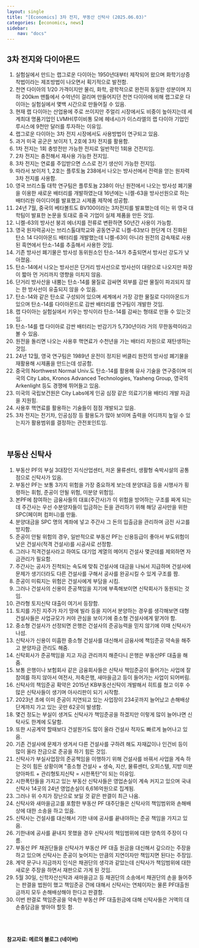 ```yaml
---
layout: single
title: "[Economics] 3차 전지, 부동산 신탁사 (2025.06.03)"
categories: [economics, news]
sidebar:
    nav: "docs"
---
```


## 3차 전지와 다이아몬드
1. 실험실에서 만드는 랩그로운 다이아는 1950년대부터 제작되어 왔으며 화학기상증착법이라는 제조방법이 나오면서 획기적으로 발전함.
1. 천연 다이아의 1/20 가격이지만 물리, 화학, 광학적으로 완전히 동일한 성분이며 지하 200km 맨틀에서 수억년이 걸리며 만들어지던 천연 다이아에 비해 랩그로운 다이아는 실험실에서 몇백 시간으로 만들어질 수 있음.
1. 현재 랩 다이아는 산업용에 주로 쓰이지만 주얼리 시장에서도 비중이 높아지는데 세계최대 명품기업인 LVMH(루이비통 모에 헤네시)가 이스라엘의 랩 다이아 기업인 루시스에 9천만 달러를 투자하는 이유임.
1. 랩그로운 다이아는 3차 전지 시장에서도 사용방법이 연구되고 있음.
1. 과거 미국 공군은 보이저 1, 2호에 3차 전지를 활용함.
1. 1차 전지는 1회 충방전만 가능한 전지로 일반적인 1회용 건전지임.
1. 2차 전지는 충전해서 재사용 가능한 전지임.
1. 3차 전지는 연료를 주입받으면 스스로 전기 생산이 가능한 전지임.
1. 따라서 보이저 1, 2호는 플루토늄 238에서 나오는 방사선에서 전력을 얻는 원자력 3차 전지를 사용함.
1. 영국 브리스톨 대학 연구팀은 플루토늄 238이 아닌 원전에서 나오는 방사성 폐기물을 이용한 새로운 배터리를 개발하였는대 16년에는 니켈-63을 방사선원으로 하는 배터리원 아이디어를 발표했고 시제품 제작에 성공함.
1. 24년 7월, 중국의 베타볼트도 BV100이라는 3차전지를 발표했는데 이는 위 영국 대학팀이 발표한 논문을 토대로 중국 기업이 실제 제품을 만든 것임.
1. 니켈-63의 방사선 붕괴 에너지를 전류로 변환하면 50년간 사용이 가능함.
1. 영국 원자력공사는 브리스톨대학교와 공동연구로 니켈-63보다 한단계 더 진화된 탄소 14 다이아몬드 배터리를 개발했는데 니켈-63이 아니라 원전의 감속재로 사용된 흑연에서 탄소-14를 추출해서 사용한 것임.
1. 기존 방사선 폐기물은 방사성 동위원소인 탄소-14가 추출되면서 방사선 강도가 낮아졌음.
1. 탄소-14에서 나오는 방사선은 단거리 방사선으로 방사선이 대량으로 나오지만 파장이 짧아 먼 거리까지 영향을 미치지 않음.
1. 단거리 방사산을 내뿜는 탄소-14를 물질로 감싸면 외부를 감싼 물질이 파괴되지 않는 한 방사선이 유출되지 않을 수 있음.
1. 탄소-14와 같은 탄소로 구성되어 있으며 세계에서 가장 강한 물질로 다이아몬드가 있으며 탄소-14를 다이아몬드로 감싼 배터리를 연구팀이 개발한 것임.
1. 랩 다이아는 실험실에서 키우는 방식이라 탄소-14를 감싸는 형태로 만들 수 있는것임.
1. 탄소-14를 랩 다이아로 감싼 배터리는 반감기가 5,730년이라 거의 무한동력이라고 볼 수 있음.
1. 원전을 돌리면 나오는 사용후 핵연료가 수천년을 가는 배터리 자원으로 재탄생하는 것임.
1. 24년 12월, 영국 연구팀은 1989년 운전이 정지된 버클리 원전의 방사성 폐기물을 재활용해 시제품을 만드는데 성공함.
1. 중국의 Northwest Normal Univ.도 탄소-14를 활용해 유사 기술을 연구중이며 미국의 City Labs, Kronos Advanced Technologies, Yasheng Group, 영국의 Arkenlight 등도 경쟁에 뛰어들고 있음.
1. 미국의 국립보건원은 City Labs에게 인공 심장 같은 의료기기용 배터리 개발 자금을 지원힘.
1. 사용후 핵연료를 활용하는 기술들이 점점 개발되고 있음.
1. 3차 전지는 전기차, 인공심장 등 활용도가 많아 보이며 출력을 어디까지 높일 수 있는지가 활용범위를 결정하는 관전포인트임.


<br/>

## 부동산 신탁사
1. 부동산 PF의 부실 3대장인 지식산업센터, 저온 물류센터, 생활형 숙박시설의 공통점으로 신탁사가 있음.
1. 부동산 PF는 보통 3가지 위험을 가장 중요하게 보는데 분양대금 등을 시행사가 횡령하는 휘험, 준공이 안될 위험, 미분양 위험임.
1. 본PF에 참여하는 금융사들의 대표(주간사)가 이 위험을 방어하는 구조를 짜게 되는데 주간사는 우선 수분양자들이 입금하는 돈을 관리하기 위해 해당 공사만을 위한 SPC(페이퍼 컴퍼니)를 만듦.
1. 분양대금을 SPC 명의 계좌에 넣고 주간사 그 돈의 입출금을 관리하며 금전 사고를 방지함.
1. 준공이 안될 위험의 경우, 일반적으로 부동산 PF는 신용등급이 좋아서 부도위험이 낮은 건설사(적격 건설사)를 시공사로 선정함.
1. 그러나 적격건설사라고 하여도 대기업 계열의 메어지 건설사 몇군데를 제외하면 자금관리가 필요함.
1. 주간사는 공사가 진척되는 속도에 맞춰 건설사에 대금을 나눠서 지급하며 건설사에 문제가 생기더라도 다른 건설사를 구해서 공사를 완공시킬 수 있게 구조를 짬.
1. 준공이 미뤄지는 위험은 건설사에게 부담을 시킴.
1. 그러나 건설사의 신용이 준공책임을 지기에 부족해보이면 신탁회사가 동원되는 것임.
1. 관라형 토지신탁 대출이 여기서 등장함.
1. 토지를 가진 지주가 자기 땅에 빌라 등을 지어서 분양하는 경우를 생각해보면 대형 건설사들은 사업규모가 커야 관심을 보이기에 중소형 건설사에게 맡겨야 함.
1. 중소형 건설사가 선정되면 은행은 건설사의 준공능력을 믿지 않기에 이때 신탁사가 나섬.
1. 신탁사가 신용이 미흡한 중소형 건설사를 대신해서 금융사에 책임준공 약속을 해주고 분양자금 관리도 해줌.
1. 신탁회사가 준공책임을 지고 자금 관리까지 해준다니 은행은 부동산PF 대출을 해줌.
1. 보통 은행이나 보험회사 같은 금융회사들은 신탁사 책임준공이 들어가는 사업에 잘 참여를 하지 않아서 여전사, 저축은행, 새마을금고 등이 들어가는 사업이 되어버림.
1. 신탁사의 책임준공 확약은 2015년 KB부동산신탁이 개발해서 히트를 쳤고 이후 수많은 신탁사들이 생기며 아사리판이 되기 시작함.
1. 2023년 초에 이미 준공이 지연되고 있는 사업장이 234곳까지 늘어났고 손해배상 단계까지 가고 있는 곳만 62곳이 발생함.
1. 몇건 정도는 부실이 생겨도 신탁사가 책임준공을 하겠지만 이렇게 많이 늘어나면 신탁사도 한계에 도달함.
1. 또한 시공계약 할때보다 건설원가도 많이 올라 건설사 적자도 빠르게 늘어나고 있음.
1. 기존 건설사에 문제가 생겨서 다른 건설사를 구하려 해도 자재값이나 인건비 등이 많이 올라 잔금으로 준공을 하기 힘든 것임.
1. 신탁사가 부실사업장의 준공책임을 이행하기 위해 건설사를 바꿔서 사업을 게속 하는 것이 힘든 상황이며 "중소형 건설사 + 생숙, 지산, 물류센터, 오피스텔, 지방 미분양아파트 + 관리형토지신탁 = 시한폭탄"이 되는 이유임.
1. 시한폭탄들을 가지고 있는 부동산 신탁사들은 영업손실이 계속 커지고 있으며 국내 신탁사 14곳의 24년 영업손실이 6,616억원으로 집계됨.
1. 그러나 위 수치가 장난으로 보일 것 같은 판결이 최근 나옴.
1. 신탁사와 새마을금고를 포함한 부동산 PF 대주단들은 신탁사의 책임범위와 손해배상에 대한 소송을 하고 있음.
1. 신탁사는 건설사를 대신해서 기한 내에 공사를 끝내야하는 준공 책임을 가지고 있음.
1. 기한내에 공사를 끝내지 못했을 경우 신탁사의 책임범위에 대한 양측의 주장이 다름.
1. 부동산 PF 채권단들을 신탁사가 부동산 PF 대출 원금을 대신해서 갚으라는 주장을 하고 있으며 신탁사는 준공이 늦어지는 만큼의 지연이자만 책임지면 된다는 주장임.
1. 계약 문구나 지금까지 인식은 채권단의 생각과 같았는데 신탁사가 책임범위에 대한 새로운 주장을 하면서 재판으로 가게 된 것임.
1. 5월 30일, 신학자산신탁과 새마을금고 등 채권단의 소송에서 채권단의 손을 들어주는 판결을 법원이 했고 책임준공 건에 대해서 신탁사는 연체이자는 물론 PF대출원금까지 모두 손해배상해야 한다고 판결함.
1. 이번 판결로 책임준공을 약속한 부동산 PF 대출원금에 대해 신탁사들은 거액의 대손충담금을 쌓아야 할듯 함.


<br/>
<br/>

#### 참고자료: 메르의 블로그 (네이버)